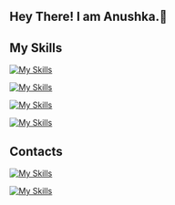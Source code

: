 ## Hey There! I am Anushka.👋

## My Skills

[![My Skills](https://skillicons.dev/icons?i=html,css,js,bootstrap)](https://skillicons.dev)

[![My Skills](https://skillicons.dev/icons?i=git,github)](https://skillicons.dev)

[![My Skills](https://skillicons.dev/icons?i=firebase,sqlite,mysql)](https://skillicons.dev)

[![My Skills](https://skillicons.dev/icons?i=android,kotlin,java,c,cpp)](https://skillicons.dev)

## Contacts

[![My Skills](https://skillicons.dev/icons?i=linkedin)](https://www.linkedin.com/in/vaishnav-wakchaure)

[![My Skills](https://skillicons.dev/icons?i=gmail)](mailto:vaishnav.wakchaure@gmail.com)

<!--
**AnushkaK20/AnushkaK20** is a ✨ _special_ ✨ repository because its `README.md` (this file) appears on your GitHub profile.

Here are some ideas to get you started:

- 🔭 I’m currently working on ...
- 🌱 I’m currently learning ...
- 👯 I’m looking to collaborate on ...
- 🤔 I’m looking for help with ...
- 💬 Ask me about ...
- 📫 How to reach me: ...
- 😄 Pronouns: ...
- ⚡ Fun fact: ...
-->
